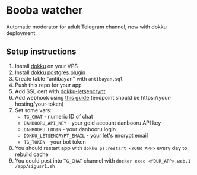 # Booba watcher

Automatic moderator for adult Telegram channel, now with dokku deployment

## Setup instructions

1. Install [dokku](https://dokku.com/) on your VPS
2. Install [dokku postgres plugin](https://github.com/dokku/dokku-postgres)
3. Create table "antibayan" with `antibayan.sql`
4. Push this repo for your app
5. Add SSL cert with [dokku-letsencrypt](https://github.com/dokku/dokku-letsencrypt)
6. Add webhook using [this guide](https://stackoverflow.com/questions/42554548/how-to-set-telegram-bot-webhook)
(endpoint should be https://your-hosting/your-token)
7. Set some vars:
    - `TG_CHAT` - numeric ID of chat
    - `DANBOORU_API_KEY` - your gold account danbooru API key
    - `DANBOORU_LOGIN` - your danbooru login
    - `DOKKU_LETSENCRYPT_EMAIL` - your let's encrypt email
    - `TG_TOKEN` - your bot token
8. You should restart app with `dokku ps:restart <YOUR_APP>` every day to rebuild cache
9. You could post into `TG_CHAT` channel with `docker exec <YOUR_APP>.web.1 /app/sigusr1.sh`